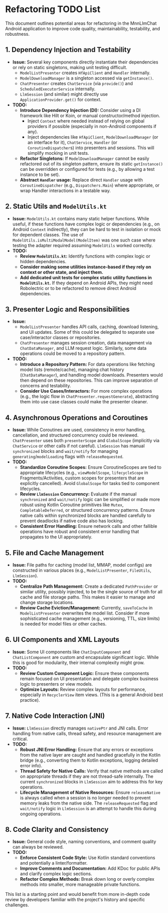 # Refactoring TODO List

This document outlines potential areas for refactoring in the MnnLlmChat Android application to improve code quality, maintainability, testability, and robustness.

## 1. Dependency Injection and Testability

*   **Issue:** Several key components directly instantiate their dependencies or rely on static singletons, making unit testing difficult.
    *   `ModelListPresenter` creates `HfApiClient` and `Handler` internally.
    *   `ModelDownloadManager` is a singleton accessed via `getInstance()`.
    *   `ChatPresenter` creates `ChatService` (via `provide()`) and `ScheduledExecutorService` internally.
    *   `LlmSession` (and similar) might directly use `ApplicationProvider.get()` for context.
*   **TODO:**
    *   **Introduce Dependency Injection (DI):** Consider using a DI framework like Hilt or Koin, or manual constructor/method injection.
        *   Inject `Context` where needed instead of relying on global providers if possible (especially in non-Android components if any).
        *   Inject dependencies like `HfApiClient`, `ModelDownloadManager` (or an interface for it), `ChatService`, `Handler` (or `CoroutineDispatcher`s) into presenters and sessions. This will simplify mocking in unit tests.
    *   **Refactor Singletons:** If `ModelDownloadManager` cannot be easily refactored out of its singleton pattern, ensure its static `getInstance()` can be overridden or configured for tests (e.g., by allowing a test instance to be set).
    *   **Abstract `Handler` usage:** Replace direct `Handler` usage with `CoroutineDispatcher` (e.g., `Dispatchers.Main`) where appropriate, or wrap Handler interactions in a testable way.

## 2. Static Utils and `ModelUtils.kt`

*   **Issue:** `ModelUtils.kt` contains many static helper functions. While useful, if these functions have complex logic or dependencies (e.g., on Android `Context` indirectly), they can be hard to test in isolation or mock for dependent classes. The use of `ModelUtils.isMultiModalModel(ModelItem)` was one such case where testing the adapter required assuming `ModelUtils` worked correctly.
*   **TODO:**
    *   **Review `ModelUtils.kt`:** Identify functions with complex logic or hidden dependencies.
    *   **Consider making some utilities instance-based if they rely on context or other state, and inject them.**
    *   **Add dedicated unit tests for complex static utility functions in `ModelUtils.kt`.** If they depend on Android APIs, they might need Robolectric or to be refactored to remove direct Android dependencies.

## 3. Presenter Logic and Responsibilities

*   **Issue:**
    *   `ModelListPresenter` handles API calls, caching, download listening, and UI updates. Some of this could be delegated to separate use case/interactor classes or repositories.
    *   `ChatPresenter` manages session creation, data management via `ChatDataManager`, and LLM request logic. Similarly, some data operations could be moved to a repository pattern.
*   **TODO:**
    *   **Introduce a Repository Pattern:** For data operations like fetching model lists (remote/cache), managing chat history (`ChatDataManager`), and handling model downloads. Presenters would then depend on these repositories. This can improve separation of concerns and testability.
    *   **Consider Use Cases/Interactors:** For more complex operations (e.g., the logic flow in `ChatPresenter.requestGenerate`), abstracting them into use case classes could make the presenter cleaner.

## 4. Asynchronous Operations and Coroutines

*   **Issue:** While Coroutines are used, consistency in error handling, cancellation, and structured concurrency could be reviewed. `ChatPresenter` uses both `presenterScope` and `GlobalScope` (implicitly via `ChatService` or other calls if not careful). `LlmSession` has manual `synchronized` blocks and `wait/notify` for managing `generating`/`modelLoading` flags with `releaseRequested`.
*   **TODO:**
    *   **Standardize Coroutine Scopes:** Ensure CoroutineScopes are tied to appropriate lifecycles (e.g., `viewModelScope`, `lifecycleScope` in Fragments/Activities, custom scopes for presenters that are explicitly cancelled). Avoid `GlobalScope` for tasks tied to component lifecycles.
    *   **Review `LlmSession` Concurrency:** Evaluate if the manual `synchronized` and `wait/notify` logic can be simplified or made more robust using Kotlin Coroutine primitives like `Mutex`, `CompletableDeferred`, or structured concurrency patterns. Ensure native calls within synchronized blocks are handled carefully to prevent deadlocks if native code also has locking.
    *   **Consistent Error Handling:** Ensure network calls and other fallible operations have robust and consistent error handling that propagates to the UI appropriately.

## 5. File and Cache Management

*   **Issue:** File paths for caching (model list, MMAP, model configs) are constructed in various places (e.g., `ModelListPresenter`, `FileUtils`, `LlmSession`).
*   **TODO:**
    *   **Centralize Path Management:** Create a dedicated `PathProvider` or similar utility, possibly injected, to be the single source of truth for all cache and file storage paths. This makes it easier to manage and change storage locations.
    *   **Review Cache Eviction/Management:** Currently, `saveToCache` in `ModelListPresenter` overwrites the model list. Consider if more sophisticated cache management (e.g., versioning, TTL, size limits) is needed for model files or other caches.

## 6. UI Components and XML Layouts

*   **Issue:** Some UI components like `ChatInputComponent` and `ChatListComponent` are custom and encapsulate significant logic. While this is good for modularity, their internal complexity might grow.
*   **TODO:**
    *   **Review Custom Component Logic:** Ensure these components remain focused on UI presentation and delegate complex business logic to presenters or view models.
    *   **Optimize Layouts:** Review complex layouts for performance, especially in `RecyclerView` item views. (This is a general Android best practice).

## 7. Native Code Interaction (JNI)

*   **Issue:** `LlmSession` directly manages `nativePtr` and JNI calls. Error handling from native calls, thread safety, and resource management are critical.
*   **TODO:**
    *   **Robust JNI Error Handling:** Ensure that any errors or exceptions from the native layer are caught and handled gracefully in the Kotlin bridge (e.g., converting them to Kotlin exceptions, logging detailed error info).
    *   **Thread Safety for Native Calls:** Verify that native methods are called on appropriate threads if they are not thread-safe internally. The current `synchronized` blocks in `LlmSession` aim to address this for key operations.
    *   **Lifecycle Management of Native Resources:** Ensure `releaseNative` is always called when a session is no longer needed to prevent memory leaks from the native side. The `releaseRequested` flag and `wait/notify` logic in `LlmSession` is an attempt to handle this during ongoing operations.

## 8. Code Clarity and Consistency

*   **Issue:** General code style, naming conventions, and comment quality can always be reviewed.
*   **TODO:**
    *   **Enforce Consistent Code Style:** Use Kotlin standard conventions and potentially a linter/formatter.
    *   **Improve Comments and Documentation:** Add KDoc for public APIs and clarify complex logic sections.
    *   **Refactor Complex Methods:** Break down long or overly complex methods into smaller, more manageable private functions.

This list is a starting point and would benefit from more in-depth code review by developers familiar with the project's history and specific challenges.
